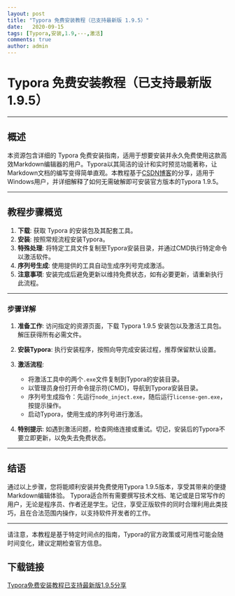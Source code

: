 ```yaml
---
layout: post
title: "Typora 免费安装教程（已支持最新版 1.9.5）"
date:   2020-09-15
tags: [Typora,安装,1.9,---,激活]
comments: true
author: admin
---
```

# Typora 免费安装教程（已支持最新版 1.9.5）

---

## 概述

本资源包含详细的 Typora 免费安装指南，适用于想要安装并永久免费使用这款高效Markdown编辑器的用户。Typora以其简洁的设计和实时预览功能著称，让Markdown文档的编写变得简单直观。本教程基于[CSDN博客](https://blog.csdn.net/qq_61621323/article/details/141036982)的分享，适用于Windows用户，并详细解释了如何无需破解即可安装官方版本的Typora 1.9.5。

---

## 教程步骤概览

1. **下载**: 获取 Typora 的安装包及其配套工具。
2. **安装**: 按照常规流程安装Typora。
3. **特殊处理**: 将特定工具文件复制至Typora安装目录，并通过CMD执行特定命令以激活软件。
4. **序列号生成**: 使用提供的工具自动生成序列号完成激活。
5. **注意事项**: 安装完成后避免更新以维持免费状态，如有必要更新，请重新执行此流程。

---

### 步骤详解

1. **准备工作**: 访问指定的资源页面，下载 Typora 1.9.5 安装包以及激活工具包。解压获得所有必需文件。
   
2. **安装Typora**: 执行安装程序，按照向导完成安装过程，推荐保留默认设置。

3. **激活流程**:
   - 将激活工具中的两个`.exe`文件复制到Typora的安装目录。
   - 以管理员身份打开命令提示符(CMD)，导航到Typora安装目录。
   - 序列号生成指令：先运行`node_inject.exe`，随后运行`license-gen.exe`，按提示操作。
   - 启动Typora，使用生成的序列号进行激活。

4. **特别提示**: 如遇到激活问题，检查网络连接或重试。切记，安装后的Typora不要立即更新，以免失去免费状态。

---

## 结语

通过以上步骤，您将能顺利安装并免费使用Typora 1.9.5版本，享受其带来的便捷Markdown编辑体验。 Typora适合所有需要撰写技术文档、笔记或是日常写作的用户，无论是程序员、作者还是学生。记住，享受正版软件的同时合理利用此类技巧，且在合法范围内操作，以支持软件开发者的工作。

---

请注意，本教程是基于特定时间点的指南，Typora的官方政策或可用性可能会随时间变化，建议定期检查官方信息。

## 下载链接

[Typora免费安装教程已支持最新版1.9.5分享](https://pan.quark.cn/s/61ac2b8f22aa)